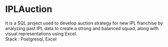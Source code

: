 # IPLAuction
It is a SQL project used to develop auction strategy for new IPL franchise by analyzing past IPL data to create a strong and balanced squad, along with visual representations using Excel.
<br>
Stack : Postgresql, Excel
